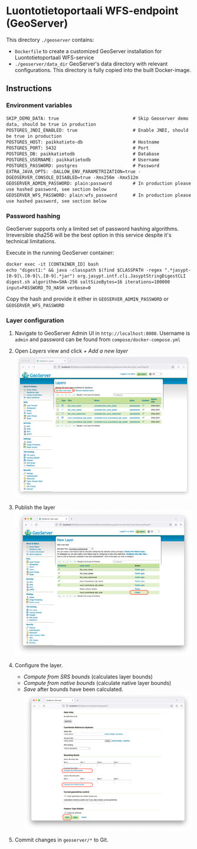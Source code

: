 <!--
SPDX-FileCopyrightText: 2023-2024 City of Espoo

SPDX-License-Identifier: LGPL-2.1-or-later
-->

# Luontotietoportaali WFS-endpoint (GeoServer)

This directory `./geoserver` contains:
* `Dockerfile` to create a customized GeoServer installation for Luontotietoportaali WFS-service
* `./geoserver/data_dir` GeoServer's data directory with relevant configurations. This directory is fully copied into the built Docker-image.

## Instructions

### Environment variables

```
SKIP_DEMO_DATA: true                            # Skip Geoserver demo data, should be true in production
POSTGRES_JNDI_ENABLED: true                     # Enable JNDI, should be true in production
POSTGRES_HOST: paikkatieto-db                   # Hostname
POSTGRES_PORT: 5432                             # Port
POSTGRES_DB: paikkatietodb                      # Database
POSTGRES_USERNAME: paikkatietodb                # Username
POSTGRES_PASSWORD: postgres                     # Password
EXTRA_JAVA_OPTS: -DALLOW_ENV_PARAMETRIZATION=true -DGEOSERVER_CONSOLE_DISABLED=true -Xms256m -Xmx512m
GEOSERVER_ADMIN_PASSWORD: plain:password        # In production please use hashed password, see section below
GEOSERVER_WFS_PASSWORD: plain:wfs_password      # In production please use hashed password, see section below
```

### Password hashing

GeoServer supports only a limited set of password hashing algorithms. Irreversible sha256 will be the
best option in this service despite it's technical limitations.

Execute in the running GeoServer container:
```
docker exec -it [CONTAINER_ID] bash
echo "digest1:" && java -classpath $(find $CLASSPATH -regex ".*jasypt-[0-9]\.[0-9]\.[0-9].*jar") org.jasypt.intf.cli.JasyptStringDigestCLI digest.sh algorithm=SHA-256 saltSizeBytes=16 iterations=100000 input=PASSWORD_TO_HASH verbose=0
```

Copy the hash and provide it either in `GEOSERVER_ADMIN_PASSWORD` or `GEOSERVER_WFS_PASSWORD`


### Layer configuration

1. Navigate to GeoServer Admin UI in `http://localhost:8000`. Username is `admin` and password can be found from `compose/docker-compose.yml`

2. Open *Layers* view and click *+ Add a new layer*
   ![Add a new layer](docs/add-layer-1.png "Add a new layer")

3. Publish the layer
   ![Publish layer](docs/add-layer-2.png "Publish")

4. Configure the layer.
   * *Compute from SRS bounds* (calculates layer bounds)
   * *Compute from native bounds* (calculate native layer bounds)
   * *Save* after bounds have been calculated.
      ![Configure the layer](docs/add-layer-3.png "Configure the layer")

5. Commit changes in `geoserver/*` to Git.